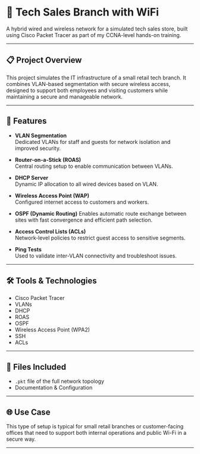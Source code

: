 # 🏪 Tech Sales Branch with WiFi

A hybrid wired and wireless network for a simulated tech sales store, built using Cisco Packet Tracer as part of my CCNA-level hands-on training.

---

## 📋 Project Overview

This project simulates the IT infrastructure of a small retail tech branch. It combines VLAN-based segmentation with secure wireless access, designed to support both employees and visiting customers while maintaining a secure and manageable network.

---

## 🔧 Features

- **VLAN Segmentation**  
  Dedicated VLANs for staff and guests for network isolation and improved security.

- **Router-on-a-Stick (ROAS)**  
  Central routing setup to enable communication between VLANs.

- **DHCP Server**  
  Dynamic IP allocation to all wired devices based on VLAN.

- **Wireless Access Point (WAP)**  
  Configured internet access to customers and workers.
  
- **OSPF (Dynamic Routing)**
Enables automatic route exchange between sites with fast convergence and efficient path selection.

- **Access Control Lists (ACLs)**  
  Network-level policies to restrict guest access to sensitive segments.

- **Ping Tests**  
  Used to validate inter-VLAN connectivity and troubleshoot issues.

---

## 🛠️ Tools & Technologies

- Cisco Packet Tracer  
- VLANs  
- DHCP  
- ROAS
- OSPF
- Wireless Access Point (WPA2)  
- SSH  
- ACLs  

---

## 📂 Files Included

- `.pkt` file of the full network topology  
- Documentation & Configuration 

---

## 🌐 Use Case

This type of setup is typical for small retail branches or customer-facing offices that need to support both internal operations and public Wi-Fi in a secure way.

---

